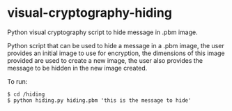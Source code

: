 # visual-cryptography-hiding
Python visual cryptography script to hide message in .pbm image.

Python script that can be used to hide a message in a .pbm image, the user provides an initial image to use for encryption, the dimensions of this image provided are used to create a new image, the user also provides the message to be hidden in the new image created.

To run:
```bash:
$ cd /hiding
$ python hiding.py hiding.pbm 'this is the message to hide'
```
